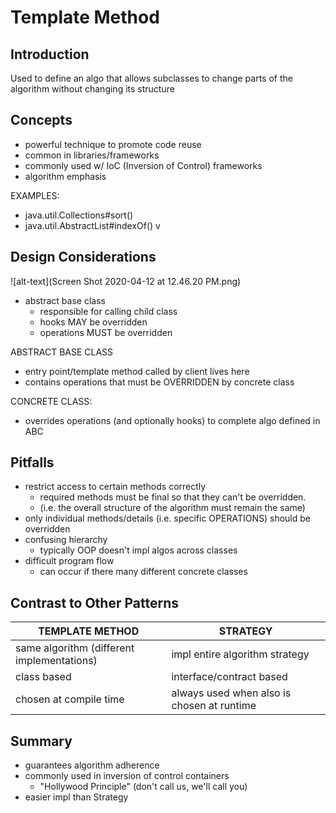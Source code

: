 # Template Method 

## Introduction
Used to define an algo that allows subclasses to change parts of the algorithm
without changing its structure

## Concepts
- powerful technique to promote code reuse
- common in libraries/frameworks
- commonly used w/ IoC (Inversion of Control) frameworks
- algorithm emphasis

EXAMPLES:
- java.util.Collections#sort()
- java.util.AbstractList#indexOf()
v


## Design Considerations
![alt-text](Screen Shot 2020-04-12 at 12.46.20 PM.png)
- abstract base class
    - responsible for calling child class
    - hooks MAY be overridden
    - operations MUST be overridden
     
ABSTRACT BASE CLASS
- entry point/template method called by client lives here
- contains operations that must be OVERRIDDEN by concrete class

CONCRETE CLASS: 
- overrides operations (and optionally hooks) to complete algo 
defined in ABC

## Pitfalls
- restrict access to certain methods correctly
    - required methods must be final so that they can't be overridden. 
    - (i.e. the overall structure of the algorithm must remain the same)
- only individual methods/details (i.e. specific OPERATIONS) should be overridden
- confusing hierarchy
    - typically OOP doesn't impl algos across classes
- difficult program flow
    - can occur if there many different concrete classes

## Contrast to Other Patterns

| TEMPLATE METHOD | STRATEGY |
| --- | --- |
| same algorithm (different implementations)  | impl entire algorithm strategy | 
| class based | interface/contract based | 
| chosen at compile time | always used when also is chosen at runtime | 

## Summary
- guarantees algorithm adherence
- commonly used in inversion of control containers
    - "Hollywood Principle" (don't call us, we'll call you)
- easier impl than Strategy
    